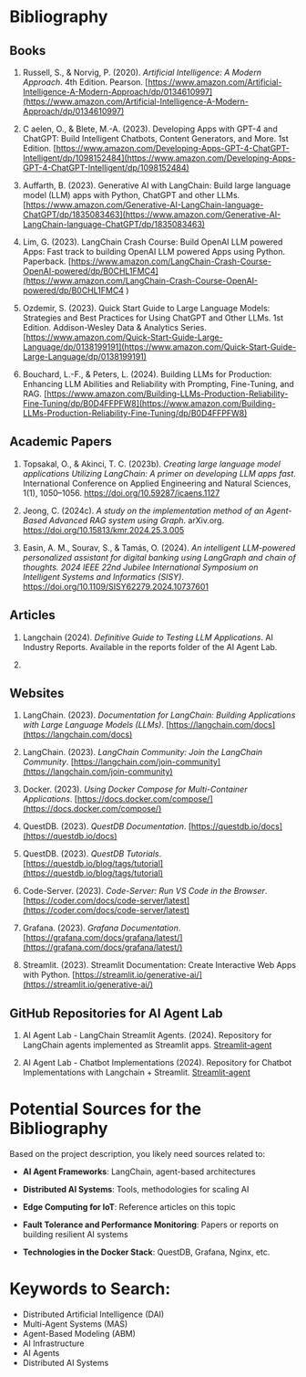 # Bibliography

## Books
1. Russell, S., & Norvig, P. (2020). *Artificial Intelligence: A Modern Approach*. 4th Edition. Pearson.
[https://www.amazon.com/Artificial-Intelligence-A-Modern-Approach/dp/0134610997](https://www.amazon.com/Artificial-Intelligence-A-Modern-Approach/dp/0134610997)

2. C aelen, O., & Blete, M.-A. (2023). Developing Apps with GPT-4 and ChatGPT: Build Intelligent Chatbots, Content Generators, and More. 1st Edition. [https://www.amazon.com/Developing-Apps-GPT-4-ChatGPT-Intelligent/dp/1098152484](https://www.amazon.com/Developing-Apps-GPT-4-ChatGPT-Intelligent/dp/1098152484)

3. Auffarth, B. (2023). Generative AI with LangChain: Build large language model (LLM) apps with Python, ChatGPT and other LLMs. [https://www.amazon.com/Generative-AI-LangChain-language-ChatGPT/dp/1835083463](https://www.amazon.com/Generative-AI-LangChain-language-ChatGPT/dp/1835083463)
 
4. Lim, G. (2023). LangChain Crash Course: Build OpenAI LLM powered Apps: Fast track to building OpenAI LLM powered Apps using Python. Paperback. [https://www.amazon.com/LangChain-Crash-Course-OpenAI-powered/dp/B0CHL1FMC4](https://www.amazon.com/LangChain-Crash-Course-OpenAI-powered/dp/B0CHL1FMC4
)

5. Ozdemir, S. (2023). Quick Start Guide to Large Language Models: Strategies and Best Practices for Using ChatGPT and Other LLMs. 1st Edition. Addison-Wesley Data & Analytics Series. [https://www.amazon.com/Quick-Start-Guide-Large-Language/dp/0138199191](https://www.amazon.com/Quick-Start-Guide-Large-Language/dp/0138199191)

6. Bouchard, L.-F., & Peters, L. (2024). Building LLMs for Production: Enhancing LLM Abilities and Reliability with Prompting, Fine-Tuning, and RAG. [https://www.amazon.com/Building-LLMs-Production-Reliability-Fine-Tuning/dp/B0D4FFPFW8](https://www.amazon.com/Building-LLMs-Production-Reliability-Fine-Tuning/dp/B0D4FFPFW8)


## Academic Papers
1. Topsakal, O., & Akinci, T. C. (2023b). *Creating large language model applications Utilizing LangChain: A primer on developing LLM apps fast*. International Conference on Applied Engineering and Natural Sciences, 1(1), 1050–1056. https://doi.org/10.59287/icaens.1127

2. Jeong, C. (2024c). *A study on the implementation method of an Agent-Based Advanced RAG system using Graph*. arXiv.org. https://doi.org/10.15813/kmr.2024.25.3.005

3. Easin, A. M., Sourav, S., & Tamás, O. (2024). *An intelligent LLM-powered personalized assistant for digital banking using LangGraph and chain of thoughts. 2024 IEEE 22nd Jubilee International Symposium on Intelligent Systems and Informatics (SISY)*. https://doi.org/10.1109/SISY62279.2024.10737601


## Articles
1. Langchain (2024). *Definitive Guide to Testing LLM Applications*. AI Industry Reports. Available in the reports folder of the AI Agent Lab.

2. 


## Websites
1. LangChain. (2023). *Documentation for LangChain: Building Applications with Large Language Models (LLMs)*. [https://langchain.com/docs](https://langchain.com/docs)

2. LangChain. (2023). *LangChain Community: Join the LangChain Community*. [https://langchain.com/join-community](https://langchain.com/join-community)

3. Docker. (2023). *Using Docker Compose for Multi-Container Applications*. [https://docs.docker.com/compose/](https://docs.docker.com/compose/)

4. QuestDB. (2023). *QuestDB Documentation*. [https://questdb.io/docs](https://questdb.io/docs)

5. QuestDB. (2023). *QuestDB Tutorials*. [https://questdb.io/blog/tags/tutorial](https://questdb.io/blog/tags/tutorial)

6. Code-Server. (2023). *Code-Server: Run VS Code in the Browser*. [https://coder.com/docs/code-server/latest](https://coder.com/docs/code-server/latest)

7. Grafana. (2023). *Grafana Documentation*. [https://grafana.com/docs/grafana/latest/](https://grafana.com/docs/grafana/latest/)

8. Streamlit. (2023). Streamlit Documentation: Create Interactive Web Apps with Python. [https://streamlit.io/generative-ai/](https://streamlit.io/generative-ai/)


## GitHub Repositories for AI Agent Lab

1. AI Agent Lab - LangChain Streamlit Agents. (2024). Repository for LangChain agents implemented as Streamlit apps. [Streamlit-agent](https://github.com/langchain-ai/streamlit-agent)

2. AI Agent Lab - Chatbot Implementations (2024). Repository for Chatbot Implementations with Langchain + Streamlit. [Streamlit-agent](https://github.com/shashankdeshpande/langchain-chatbot)


# Potential Sources for the Bibliography

Based on the project description, you likely need sources related to:

- **AI Agent Frameworks**: LangChain, agent-based architectures
  
- **Distributed AI Systems**: Tools, methodologies for scaling AI

- **Edge Computing for IoT**: Reference articles on this topic

- **Fault Tolerance and Performance Monitoring**: Papers or reports on building resilient AI systems

- **Technologies in the Docker Stack**: QuestDB, Grafana, Nginx, etc.


# Keywords to Search:

- Distributed Artificial Intelligence (DAI)
- Multi-Agent Systems (MAS)
- Agent-Based Modeling (ABM)
- AI Infrastructure
- AI Agents
- Distributed AI Systems
